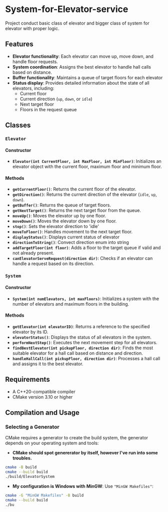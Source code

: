 # System-for-Elevator-service

Project conduct basic class of elevator and bigger class of system for elevator with proper logic.

## Features 
- **Elevator functionality**: Each elevator can move up, move down, and handle floor requests.
- **System coordination**: Assigns the best elevator to handle hall calls based on distance.
- **Buffer functionality**: Maintains a queue of target floors for each elevator
- **Status display**: Provides detailed information about the state of all elevators, including:
    - Current floor
    - Current direction (`up`, `down`, or `idle`)
    - Next target floor
    - Floors in the request queue


## Classes

### `Elevator`

#### Constructor
- **`Elevator(int CurrentFloor, int MaxFloor, int MinFloor)`**:
    Initializes an elevator object with the current floor, maximum floor and minimum floor.

#### Methods
- **`getCurrentFloor()`**: Returns the current floor of the elevator.
- **`getDirection()`**: Returns the current direction of the elevator (`idle`, `up`, `down`).
- **`getBuffer()`**: Returns the queue of target floors.
- **`getNextTarget()`**: Returns the next target floor from the queue.
- **`moveUp()`**: Moves the elevator up by one floor.
- **`moveDown()`**: Moves the elevator down by one floor.
- **`stop()`**: Sets the elevator direction to 'idle'
- **`moveToFloor()`**: Handles movement to the next target floor.
- **`displayStatus()`**: Displays current status of elevator
- **`directionToString()`**: Convect direction enum into string
- **`addTargetFloor(int floor)`**: Adds a floor to the target queue if valid and not already present.
- **`canElevatorServeRequest(direction dir)`**: Checks if an elevator can handle a request based on its direction.


### `System`

#### Constructor
- **`System(int numElevators, int maxFloors)`**:
  Initializes a system with the number of elevators and maximum floors in the building.

#### Methods
- **`getElevator(int elevatorID)`**: Returns a reference to the specified elevator by its ID.
- **`elevatorStatus()`**: Displays the status of all elevators in the system.
- **`performNextStep()`**: Executes the next movement step for all elevators.
- **`findBestElevator(int pickupFloor, direction dir)`**: Finds the most suitable elevator for a hall call based on distance and direction.
- **`handleHallCall(int pickupFloor, direction dir)`**: Processes a hall call and assigns it to the best elevator.

## Requirements
- A C++20-compatible compiler
- CMake version 3.10 or higher

## Compilation and Usage

### Selecting a Generator

CMake requires a generator to create the build system, the generator depends on your operating system and tools:

- **CMake should spot genererator by itself, however I've run into some troubles.**
```bash
cmake -B build
cmake --build build
./build/ElevatorSystem
```

- **My configuration is Windows with MinGW**: Use `"MinGW Makefiles"`:
```bash
cmake -G "MinGW Makefiles" -B build
cmake --build build
./bu